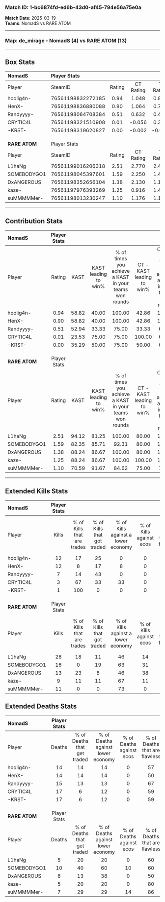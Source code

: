 ### Match ID: 1-bc6874fd-ed6b-43d0-af45-794e56a75e0a  
**Match Date**: 2025-03-19  
**Teams**: NomadS vs RARE ATOM  

---  

### **Map**: de_mirage - NomadS (4) vs RARE ATOM (13)  
---  

## Box Stats  

| **NomadS**    | Player Stats      |        |           |          |       |       |       |         |        |      |     |
| :- | :- | :-: | :-: | :-: | :-: | :-: | :-: | :-: | :-: | :-: | :-: |
| Player        | SteamID           | Rating | CT Rating | T Rating | KAST  |  ADR  | Kills | Assists | Deaths | K/D  | HS% |
| hoolig4n-     | 76561198832272185 |  0.94  |   1.048   |  0.877   | 58.82 | 81.7  |  12   |    2    |   14   | 0.86 | 33  |
| HenX-         | 76561198836880088 |  0.90  |   1.064   |  0.716   | 58.82 | 72.1  |  12   |    1    |   14   | 0.86 | 58  |
| Randyyyy-     | 76561198064708384 |  0.51  |   0.632   |  0.424   | 52.94 | 54.5  |   7   |    0    |   15   | 0.47 | 71  |
| CRYTIC4L      | 76561198321510908 |  0.01  |  -0.056   |  0.304   | 23.53 | 45.2  |   3   |    3    |   17   | 0.18 | 33  |
| -KRST-        | 76561198319620827 |  0.00  |  -0.002   |  -0.052  | 35.29 | 28.6  |   1   |    4    |   17   | 0.06 | 100 |
|               |                   |        |           |          |       |       |       |         |        |      |     |
|               |                   |        |           |          |       |       |       |         |        |      |     |
|               |                   |        |           |          |       |       |       |         |        |      |     |
| **RARE ATOM** | Player Stats      |        |           |          |       |       |       |         |        |      |     |
| Player        | SteamID           | Rating | CT Rating | T Rating | KAST  |  ADR  | Kills | Assists | Deaths | K/D  | HS% |
| L1haNg        | 76561199016206318 |  2.51  |   2.770   |  2.450   | 94.12 | 148.1 |  28   |    3    |   5    | 5.60 | 53  |
| SOMEBODYGO1   | 76561198045397601 |  1.59  |   2.250   |  1.499   | 82.35 | 124.1 |  16   |    6    |   10   | 1.60 | 50  |
| DxANGEROUS    | 76561198352656104 |  1.38  |   2.130   |  1.110   | 88.24 | 72.1  |  13   |    5    |   8    | 1.63 | 61  |
| kaze-         | 76561197976393269 |  1.25  |   0.916   |  1.440   | 88.24 | 64.1  |   9   |    7    |   5    | 1.80 | 22  |
| suMMMMMer-    | 76561198013230247 |  1.10  |   1.176   |  1.158   | 70.59 | 57.6  |  11   |    0    |   7    | 1.57 | 54  |
---  

## Contribution Stats  

| **NomadS**    | Player Stats |       |                      |                                                        |                           |                                                             |                          |                                                            |
| :- | :-: | :-: | :-: | :-: | :-: | :-: | :-: | :-: |
| Player        |    Rating    | KAST  | KAST leading to win% | % of times you achieve a KAST in your teams won rounds | CT - KAST leading to win% | CT - % of times you achieve a KAST in your teams won rounds | T - KAST leading to win% | T - % of times you achieve a KAST in your teams won rounds |
| hoolig4n-     |     0.94     | 58.82 |        40.00         |                         100.00                         |           42.86           |                           100.00                            |          33.33           |                           100.00                           |
| HenX-         |     0.90     | 58.82 |        40.00         |                         100.00                         |           42.86           |                           100.00                            |          33.33           |                           100.00                           |
| Randyyyy-     |     0.51     | 52.94 |        33.33         |                         75.00                          |           33.33           |                            66.67                            |          33.33           |                           100.00                           |
| CRYTIC4L      |     0.01     | 23.53 |        75.00         |                         75.00                          |          100.00           |                            66.67                            |          50.00           |                           100.00                           |
| -KRST-        |     0.00     | 35.29 |        50.00         |                         75.00                          |           50.00           |                            66.67                            |          50.00           |                           100.00                           |
|               |              |       |                      |                                                        |                           |                                                             |                          |                                                            |
|               |              |       |                      |                                                        |                           |                                                             |                          |                                                            |
|               |              |       |                      |                                                        |                           |                                                             |                          |                                                            |
| **RARE ATOM** | Player Stats |       |                      |                                                        |                           |                                                             |                          |                                                            |
| Player        |    Rating    | KAST  | KAST leading to win% | % of times you achieve a KAST in your teams won rounds | CT - KAST leading to win% | CT - % of times you achieve a KAST in your teams won rounds | T - KAST leading to win% | T - % of times you achieve a KAST in your teams won rounds |
| L1haNg        |     2.51     | 94.12 |        81.25         |                         100.00                         |           80.00           |                           100.00                            |          81.82           |                           100.00                           |
| SOMEBODYGO1   |     1.59     | 82.35 |        85.71         |                         92.31                          |           80.00           |                           100.00                            |          88.89           |                           88.89                            |
| DxANGEROUS    |     1.38     | 88.24 |        86.67         |                         100.00                         |           80.00           |                           100.00                            |          90.00           |                           100.00                           |
| kaze-         |     1.25     | 88.24 |        86.67         |                         100.00                         |          100.00           |                           100.00                            |          81.82           |                           100.00                           |
| suMMMMMer-    |     1.10     | 70.59 |        91.67         |                         84.62                          |           75.00           |                            75.00                            |          100.00          |                           88.89                            |
---  

## Extended Kills Stats  

| **NomadS**    | Player Stats |                            |                            |                                    |                         |                              |                                 |                                       |                    |           |
| :- | :-: | :-: | :-: | :-: | :-: | :-: | :-: | :-: | :-: | :-: |
| Player        |    Kills     | % of Kills that are trades | % of Kills that got traded | % of Kills against a lower economy | % of Kills against ecos | % of Kills that are flawless | % of Kills that are close duels | % of Kills that are assisted by flash | Pistol Round Kills | AWP Kills |
| hoolig4n-     |      12      |             17             |             25             |                 0                  |            0            |              75              |                8                |                   0                   |         2          |     5     |
| HenX-         |      12      |             8              |             17             |                 8                  |            0            |              67              |                0                |                  17                   |         1          |     0     |
| Randyyyy-     |      7       |             14             |             43             |                 0                  |            0            |              43              |                0                |                  14                   |         1          |     0     |
| CRYTIC4L      |      3       |             67             |             33             |                 33                 |            0            |             100              |                0                |                  33                   |         1          |     0     |
| -KRST-        |      1       |            100             |             0              |                 0                  |            0            |              0               |               100               |                   0                   |         1          |     0     |
|               |              |                            |                            |                                    |                         |                              |                                 |                                       |                    |           |
|               |              |                            |                            |                                    |                         |                              |                                 |                                       |                    |           |
|               |              |                            |                            |                                    |                         |                              |                                 |                                       |                    |           |
| **RARE ATOM** | Player Stats |                            |                            |                                    |                         |                              |                                 |                                       |                    |           |
| Player        |    Kills     | % of Kills that are trades | % of Kills that got traded | % of Kills against a lower economy | % of Kills against ecos | % of Kills that are flawless | % of Kills that are close duels | % of Kills that are assisted by flash | Pistol Round Kills | AWP Kills |
| L1haNg        |      28      |             18             |             11             |                 46                 |           14            |              61              |                7                |                  11                   |         6          |     0     |
| SOMEBODYGO1   |      16      |             0              |             19             |                 63                 |           31            |              69              |                6                |                   0                   |         2          |     0     |
| DxANGEROUS    |      13      |             23             |             8              |                 46                 |           38            |              46              |               23                |                   0                   |         1          |     0     |
| kaze-         |      9       |             11             |             11             |                 67                 |           11            |              56              |                0                |                   0                   |         0          |     5     |
| suMMMMMer-    |      11      |             0              |             0              |                 73                 |            0            |              55              |                0                |                   9                   |         1          |     0     |
## Extended Deaths Stats  

| **NomadS**    | Player Stats |                             |                                   |                          |                               |                            |                           |               |
| :- | :-: | :-: | :-: | :-: | :-: | :-: | :-: | :-: |
| Player        |    Deaths    | % of Deaths that get traded | % of Deaths against lower economy | % of Deaths against ecos | % of Deaths that are flawless | % of Deaths that are close | % of Deaths while blinded | Deaths to AWP |
| hoolig4n-     |      14      |             14              |                14                 |            0             |              57               |             0              |             7             |       0       |
| HenX-         |      14      |             14              |                14                 |            0             |              50               |             7              |             7             |       1       |
| Randyyyy-     |      15      |             13              |                13                 |            0             |              67               |             0              |             0             |       1       |
| CRYTIC4L      |      17      |              6              |                12                 |            0             |              59               |             12             |             6             |       1       |
| -KRST-        |      17      |              6              |                12                 |            0             |              59               |             18             |             6             |       2       |
|               |              |                             |                                   |                          |                               |                            |                           |               |
|               |              |                             |                                   |                          |                               |                            |                           |               |
|               |              |                             |                                   |                          |                               |                            |                           |               |
| **RARE ATOM** | Player Stats |                             |                                   |                          |                               |                            |                           |               |
| Player        |    Deaths    | % of Deaths that get traded | % of Deaths against lower economy | % of Deaths against ecos | % of Deaths that are flawless | % of Deaths that are close | % of Deaths while blinded | Deaths to AWP |
| L1haNg        |      5       |             20              |                20                 |            0             |              60               |             20             |            20             |       1       |
| SOMEBODYGO1   |      10      |             40              |                60                 |            10            |              60               |             10             |             0             |       1       |
| DxANGEROUS    |      8       |             13              |                38                 |            0             |              50               |             0              |            13             |       1       |
| kaze-         |      5       |             20              |                20                 |            0             |              80               |             0              |            20             |       1       |
| suMMMMMer-    |      7       |             29              |                29                 |            14            |              86               |             0              |            14             |       1       |

